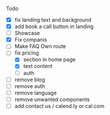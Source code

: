 Todo

- [x] fix landing text and background
- [x] add book a call button in landing
- [ ] Showcase
- [x] Fix companis
- [ ] Make FAQ Own route
- [ ] fix pricing
  - [x] section in home page
  - [x] text content
  - [ ] auth
- [ ] remove blog
- [ ] remove auth
- [ ] remove language
- [ ] remove unwanted components
- [ ] add contact us / calend.ly or cal.com
